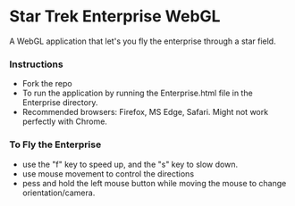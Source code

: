 # Star Trek Enterprise WebGL

A WebGL application that let's you fly the enterprise through a star field. 

### Instructions
- Fork the repo
- To run the application by running the Enterprise.html file in the Enterprise directory.
- Recommended browsers: Firefox, MS Edge, Safari. Might not work perfectly with Chrome.

### To Fly the Enterprise
- use the "f" key to speed up, and the "s" key to slow down.
- use mouse movement to control the directions
- pess and hold the left mouse button while moving the mouse to change orientation/camera. 